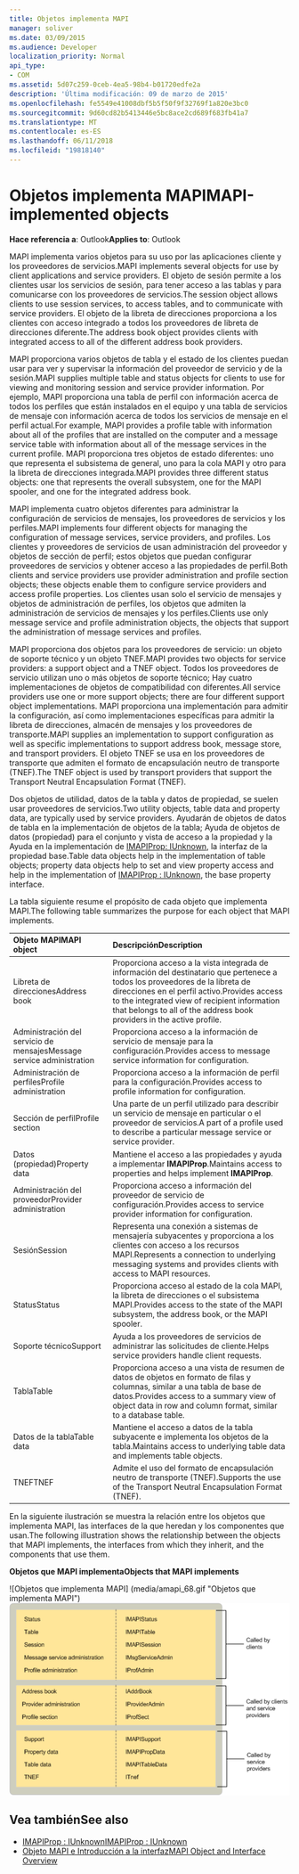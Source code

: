 ```yaml
---
title: Objetos implementa MAPI
manager: soliver
ms.date: 03/09/2015
ms.audience: Developer
localization_priority: Normal
api_type:
- COM
ms.assetid: 5d07c259-0ceb-4ea5-98b4-b01720edfe2a
description: 'Última modificación: 09 de marzo de 2015'
ms.openlocfilehash: fe5549e41008dbf5b5f50f9f32769f1a820e3bc0
ms.sourcegitcommit: 9d60cd82b5413446e5bc8ace2cd689f683fb41a7
ms.translationtype: MT
ms.contentlocale: es-ES
ms.lasthandoff: 06/11/2018
ms.locfileid: "19818140"
---
```

# <a name="mapi-implemented-objects"></a><span data-ttu-id="22d70-103">Objetos implementa MAPI</span><span class="sxs-lookup"><span data-stu-id="22d70-103">MAPI-implemented objects</span></span>
  
<span data-ttu-id="22d70-104">**Hace referencia a**: Outlook</span><span class="sxs-lookup"><span data-stu-id="22d70-104">**Applies to**: Outlook</span></span> 
  
<span data-ttu-id="22d70-105">MAPI implementa varios objetos para su uso por las aplicaciones cliente y los proveedores de servicios.</span><span class="sxs-lookup"><span data-stu-id="22d70-105">MAPI implements several objects for use by client applications and service providers.</span></span> <span data-ttu-id="22d70-106">El objeto de sesión permite a los clientes usar los servicios de sesión, para tener acceso a las tablas y para comunicarse con los proveedores de servicios.</span><span class="sxs-lookup"><span data-stu-id="22d70-106">The session object allows clients to use session services, to access tables, and to communicate with service providers.</span></span> <span data-ttu-id="22d70-107">El objeto de la libreta de direcciones proporciona a los clientes con acceso integrado a todos los proveedores de libreta de direcciones diferente.</span><span class="sxs-lookup"><span data-stu-id="22d70-107">The address book object provides clients with integrated access to all of the different address book providers.</span></span> 
  
<span data-ttu-id="22d70-108">MAPI proporciona varios objetos de tabla y el estado de los clientes puedan usar para ver y supervisar la información del proveedor de servicio y de la sesión.</span><span class="sxs-lookup"><span data-stu-id="22d70-108">MAPI supplies multiple table and status objects for clients to use for viewing and monitoring session and service provider information.</span></span> <span data-ttu-id="22d70-109">Por ejemplo, MAPI proporciona una tabla de perfil con información acerca de todos los perfiles que están instalados en el equipo y una tabla de servicios de mensaje con información acerca de todos los servicios de mensaje en el perfil actual.</span><span class="sxs-lookup"><span data-stu-id="22d70-109">For example, MAPI provides a profile table with information about all of the profiles that are installed on the computer and a message service table with information about all of the message services in the current profile.</span></span> <span data-ttu-id="22d70-110">MAPI proporciona tres objetos de estado diferentes: uno que representa el subsistema de general, uno para la cola MAPI y otro para la libreta de direcciones integrada.</span><span class="sxs-lookup"><span data-stu-id="22d70-110">MAPI provides three different status objects: one that represents the overall subsystem, one for the MAPI spooler, and one for the integrated address book.</span></span> 
  
<span data-ttu-id="22d70-111">MAPI implementa cuatro objetos diferentes para administrar la configuración de servicios de mensajes, los proveedores de servicios y los perfiles.</span><span class="sxs-lookup"><span data-stu-id="22d70-111">MAPI implements four different objects for managing the configuration of message services, service providers, and profiles.</span></span> <span data-ttu-id="22d70-112">Los clientes y proveedores de servicios de usan administración del proveedor y objetos de sección de perfil; estos objetos que puedan configurar proveedores de servicios y obtener acceso a las propiedades de perfil.</span><span class="sxs-lookup"><span data-stu-id="22d70-112">Both clients and service providers use provider administration and profile section objects; these objects enable them to configure service providers and access profile properties.</span></span> <span data-ttu-id="22d70-113">Los clientes usan solo el servicio de mensajes y objetos de administración de perfiles, los objetos que admiten la administración de servicios de mensajes y los perfiles.</span><span class="sxs-lookup"><span data-stu-id="22d70-113">Clients use only message service and profile administration objects, the objects that support the administration of message services and profiles.</span></span> 
  
<span data-ttu-id="22d70-114">MAPI proporciona dos objetos para los proveedores de servicio: un objeto de soporte técnico y un objeto TNEF.</span><span class="sxs-lookup"><span data-stu-id="22d70-114">MAPI provides two objects for service providers: a support object and a TNEF object.</span></span> <span data-ttu-id="22d70-115">Todos los proveedores de servicio utilizan uno o más objetos de soporte técnico; Hay cuatro implementaciones de objetos de compatibilidad con diferentes.</span><span class="sxs-lookup"><span data-stu-id="22d70-115">All service providers use one or more support objects; there are four different support object implementations.</span></span> <span data-ttu-id="22d70-116">MAPI proporciona una implementación para admitir la configuración, así como implementaciones específicas para admitir la libreta de direcciones, almacén de mensajes y los proveedores de transporte.</span><span class="sxs-lookup"><span data-stu-id="22d70-116">MAPI supplies an implementation to support configuration as well as specific implementations to support address book, message store, and transport providers.</span></span> <span data-ttu-id="22d70-117">El objeto TNEF se usa en los proveedores de transporte que admiten el formato de encapsulación neutro de transporte (TNEF).</span><span class="sxs-lookup"><span data-stu-id="22d70-117">The TNEF object is used by transport providers that support the Transport Neutral Encapsulation Format (TNEF).</span></span>
  
<span data-ttu-id="22d70-118">Dos objetos de utilidad, datos de la tabla y datos de propiedad, se suelen usar proveedores de servicios.</span><span class="sxs-lookup"><span data-stu-id="22d70-118">Two utility objects, table data and property data, are typically used by service providers.</span></span> <span data-ttu-id="22d70-119">Ayudarán de objetos de datos de tabla en la implementación de objetos de la tabla; Ayuda de objetos de datos (propiedad) para el conjunto y vista de acceso a la propiedad y la Ayuda en la implementación de [IMAPIProp: IUnknown](imapipropiunknown.md), la interfaz de la propiedad base.</span><span class="sxs-lookup"><span data-stu-id="22d70-119">Table data objects help in the implementation of table objects; property data objects help to set and view property access and help in the implementation of [IMAPIProp : IUnknown](imapipropiunknown.md), the base property interface.</span></span> 
  
<span data-ttu-id="22d70-120">La tabla siguiente resume el propósito de cada objeto que implementa MAPI.</span><span class="sxs-lookup"><span data-stu-id="22d70-120">The following table summarizes the purpose for each object that MAPI implements.</span></span>
  
|<span data-ttu-id="22d70-121">**Objeto MAPI**</span><span class="sxs-lookup"><span data-stu-id="22d70-121">**MAPI object**</span></span>|<span data-ttu-id="22d70-122">**Descripción**</span><span class="sxs-lookup"><span data-stu-id="22d70-122">**Description**</span></span>|
|:-----|:-----|
|<span data-ttu-id="22d70-123">Libreta de direcciones</span><span class="sxs-lookup"><span data-stu-id="22d70-123">Address book</span></span>  <br/> |<span data-ttu-id="22d70-124">Proporciona acceso a la vista integrada de información del destinatario que pertenece a todos los proveedores de la libreta de direcciones en el perfil activo.</span><span class="sxs-lookup"><span data-stu-id="22d70-124">Provides access to the integrated view of recipient information that belongs to all of the address book providers in the active profile.</span></span>  <br/> |
|<span data-ttu-id="22d70-125">Administración del servicio de mensajes</span><span class="sxs-lookup"><span data-stu-id="22d70-125">Message service administration</span></span>  <br/> |<span data-ttu-id="22d70-126">Proporciona acceso a la información de servicio de mensaje para la configuración.</span><span class="sxs-lookup"><span data-stu-id="22d70-126">Provides access to message service information for configuration.</span></span>  <br/> |
|<span data-ttu-id="22d70-127">Administración de perfiles</span><span class="sxs-lookup"><span data-stu-id="22d70-127">Profile administration</span></span>  <br/> |<span data-ttu-id="22d70-128">Proporciona acceso a la información de perfil para la configuración.</span><span class="sxs-lookup"><span data-stu-id="22d70-128">Provides access to profile information for configuration.</span></span>  <br/> |
|<span data-ttu-id="22d70-129">Sección de perfil</span><span class="sxs-lookup"><span data-stu-id="22d70-129">Profile section</span></span>  <br/> |<span data-ttu-id="22d70-130">Una parte de un perfil utilizado para describir un servicio de mensaje en particular o el proveedor de servicios.</span><span class="sxs-lookup"><span data-stu-id="22d70-130">A part of a profile used to describe a particular message service or service provider.</span></span>  <br/> |
|<span data-ttu-id="22d70-131">Datos (propiedad)</span><span class="sxs-lookup"><span data-stu-id="22d70-131">Property data</span></span>  <br/> |<span data-ttu-id="22d70-132">Mantiene el acceso a las propiedades y ayuda a implementar **IMAPIProp**.</span><span class="sxs-lookup"><span data-stu-id="22d70-132">Maintains access to properties and helps implement **IMAPIProp**.</span></span>  <br/> |
|<span data-ttu-id="22d70-133">Administración del proveedor</span><span class="sxs-lookup"><span data-stu-id="22d70-133">Provider administration</span></span>  <br/> |<span data-ttu-id="22d70-134">Proporciona acceso a información del proveedor de servicio de configuración.</span><span class="sxs-lookup"><span data-stu-id="22d70-134">Provides access to service provider information for configuration.</span></span>  <br/> |
|<span data-ttu-id="22d70-135">Sesión</span><span class="sxs-lookup"><span data-stu-id="22d70-135">Session</span></span>  <br/> |<span data-ttu-id="22d70-136">Representa una conexión a sistemas de mensajería subyacentes y proporciona a los clientes con acceso a los recursos MAPI.</span><span class="sxs-lookup"><span data-stu-id="22d70-136">Represents a connection to underlying messaging systems and provides clients with access to MAPI resources.</span></span>  <br/> |
|<span data-ttu-id="22d70-137">Status</span><span class="sxs-lookup"><span data-stu-id="22d70-137">Status</span></span>  <br/> |<span data-ttu-id="22d70-138">Proporciona acceso al estado de la cola MAPI, la libreta de direcciones o el subsistema MAPI.</span><span class="sxs-lookup"><span data-stu-id="22d70-138">Provides access to the state of the MAPI subsystem, the address book, or the MAPI spooler.</span></span>  <br/> |
|<span data-ttu-id="22d70-139">Soporte técnico</span><span class="sxs-lookup"><span data-stu-id="22d70-139">Support</span></span>  <br/> |<span data-ttu-id="22d70-140">Ayuda a los proveedores de servicios de administrar las solicitudes de cliente.</span><span class="sxs-lookup"><span data-stu-id="22d70-140">Helps service providers handle client requests.</span></span>  <br/> |
|<span data-ttu-id="22d70-141">Tabla</span><span class="sxs-lookup"><span data-stu-id="22d70-141">Table</span></span>  <br/> |<span data-ttu-id="22d70-142">Proporciona acceso a una vista de resumen de datos de objetos en formato de filas y columnas, similar a una tabla de base de datos.</span><span class="sxs-lookup"><span data-stu-id="22d70-142">Provides access to a summary view of object data in row and column format, similar to a database table.</span></span>  <br/> |
|<span data-ttu-id="22d70-143">Datos de la tabla</span><span class="sxs-lookup"><span data-stu-id="22d70-143">Table data</span></span>  <br/> |<span data-ttu-id="22d70-144">Mantiene el acceso a datos de la tabla subyacente e implementa los objetos de la tabla.</span><span class="sxs-lookup"><span data-stu-id="22d70-144">Maintains access to underlying table data and implements table objects.</span></span>  <br/> |
|<span data-ttu-id="22d70-145">TNEF</span><span class="sxs-lookup"><span data-stu-id="22d70-145">TNEF</span></span>  <br/> |<span data-ttu-id="22d70-146">Admite el uso del formato de encapsulación neutro de transporte (TNEF).</span><span class="sxs-lookup"><span data-stu-id="22d70-146">Supports the use of the Transport Neutral Encapsulation Format (TNEF).</span></span>  <br/> |
   
<span data-ttu-id="22d70-147">En la siguiente ilustración se muestra la relación entre los objetos que implementa MAPI, las interfaces de la que heredan y los componentes que usan.</span><span class="sxs-lookup"><span data-stu-id="22d70-147">The following illustration shows the relationship between the objects that MAPI implements, the interfaces from which they inherit, and the components that use them.</span></span> 
  
<span data-ttu-id="22d70-148">**Objetos que MAPI implementa**</span><span class="sxs-lookup"><span data-stu-id="22d70-148">**Objects that MAPI implements**</span></span>
  
<span data-ttu-id="22d70-149">![Objetos que implementa MAPI] (media/amapi_68.gif "Objetos que implementa MAPI")</span><span class="sxs-lookup"><span data-stu-id="22d70-149">![Objects that MAPI implements](media/amapi_68.gif "Objects that MAPI implements")</span></span>
  
## <a name="see-also"></a><span data-ttu-id="22d70-150">Vea también</span><span class="sxs-lookup"><span data-stu-id="22d70-150">See also</span></span>

- [<span data-ttu-id="22d70-151">IMAPIProp : IUnknown</span><span class="sxs-lookup"><span data-stu-id="22d70-151">IMAPIProp : IUnknown</span></span>](imapipropiunknown.md)
- [<span data-ttu-id="22d70-152">Objeto MAPI e Introducción a la interfaz</span><span class="sxs-lookup"><span data-stu-id="22d70-152">MAPI Object and Interface Overview</span></span>](mapi-object-and-interface-overview.md)

